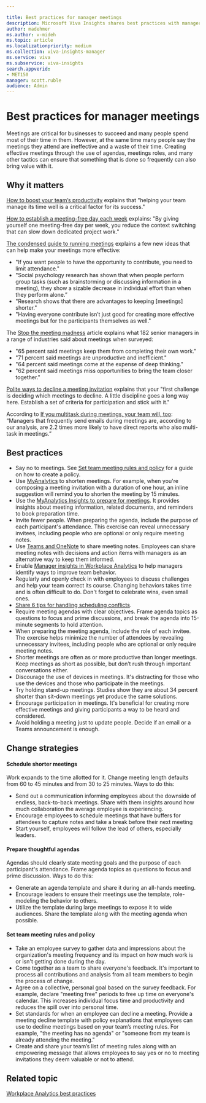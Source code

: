 ```yaml
---

title: Best practices for manager meetings
description: Microsoft Viva Insights shares best practices with managers about planning and running meetings
author: madehmer
ms.author: v-mideh
ms.topic: article
ms.localizationpriority: medium 
ms.collection: viva-insights-manager 
ms.service: viva 
ms.subservice: viva-insights 
search.appverid: 
- MET150 
manager: scott.ruble
audience: Admin
---
```


# Best practices for manager meetings

Meetings are critical for businesses to succeed and many people spend most of their time in them. However, at the same time many people say the meetings they attend are ineffective and a waste of their time. Creating effective meetings through the use of agendas, meetings roles, and many other tactics can ensure that something that is done so frequently can also bring value with it.

## Why it matters

[How to boost your team’s productivity](https://insights.office.com/productivity/how-to-boost-your-teams-productivity/) explains that "helping your team manage its time well is a critical factor for its success."

[How to establish a meeting-free day each week](https://insights.office.com/time-management/how-to-establish-a-meeting-free-day-each-week/) explains: "By giving yourself one meeting-free day per week, you reduce the context switching that can slow down dedicated project work."

[The condensed guide to running meetings](https://insights.office.com/collaboration/how-to-run-effective-meetings-and-stop-wasting-time/) explains a few new ideas that can help make your meetings more effective:

* "If you want people to have the opportunity to contribute, you need to limit attendance."
* "Social psychology research has shown that when people perform group tasks (such as brainstorming or discussing information in a meeting), they show a sizable decrease in individual effort than when they perform alone.”
* "Research shows that there are advantages to keeping [meetings] shorter."
* "Having everyone contribute isn’t just good for creating more effective meetings but for the participants themselves as well."

The [Stop the meeting madness](https://insights.office.com/collaboration/out-of-control-meetings-waste-time-undermine-work/) article explains what 182 senior managers in a range of industries said about meetings when surveyed:

* "65 percent said meetings keep them from completing their own work."  
* "71 percent said meetings are unproductive and inefficient."
* "64 percent said meetings come at the expense of deep thinking."
* "62 percent said meetings miss opportunities to bring the team closer together."

[Polite ways to decline a meeting invitation](https://insights.office.com/time-management/polite-ways-to-decline-a-meeting-invitation/) explains that your "first challenge is deciding which meetings to decline. A little discipline goes a long way here. Establish a set of criteria for participation and stick with it."

According to [If you multitask during meetings, your team will, too](https://insights.office.com/productivity/multitask-meetings-team-will/): “Managers that frequently send emails during meetings are, according to our analysis, are 2.2 times more likely to have direct reports who also multi-task in meetings.”

## Best practices

* Say no to meetings. See [Set team meeting rules and policy](#set-team-meeting-rules-and-policy) for a guide on how to create a policy.
* Use [MyAnalytics](../personal/use/mya-notifications.md#shorten-a-meeting) to shorten meetings. For example, when you're composing a meeting invitation with a duration of one hour, an inline suggestion will remind you to shorten the meeting by 15 minutes.
* Use the [MyAnalytics Insights to prepare for meetings](../personal/use/use-the-insights.md#prepare-for-your-meetings). It provides insights about meeting information, related documents, and reminders to book preparation time.
* Invite fewer people. When preparing the agenda, include the purpose of each participant's attendance. This exercise can reveal unnecessary invitees, including people who are optional or only require meeting notes.
* Use [Teams and OneNote](https://support.microsoft.com/office/add-a-onenote-notebook-to-teams-0ec78cc3-ba3b-4279-a88e-aa40af9865c2) to share meeting notes. Employees can share meeting notes with decisions and action items with managers as an alternative way to keep them informed.
* Enable [Manager insights in Workplace Analytics](../manager-insights/introduction.md) to help managers identify ways to improve team behavior.
* Regularly and openly check in with employees to discuss challenges and help your team correct its course. Changing behaviors takes time and is often difficult to do. Don't forget to celebrate wins, even small ones.
* [Share 6 tips for handling scheduling conflicts](https://www.microsoft.com/microsoft-365/business-insights-ideas/resources/6-tips-handling-scheduling-conflicts).
* Require meeting agendas with clear objectives. Frame agenda topics as questions to focus and prime discussions, and break the agenda into 15-minute segments to hold attention.
* When preparing the meeting agenda, include the role of each invitee. The exercise helps minimize the number of attendees by revealing unnecessary invitees, including people who are optional or only require meeting notes.
* Shorter meetings are often as or more productive than longer meetings. Keep meetings as short as possible, but don’t rush through important conversations either.
* Discourage the use of devices in meetings. It's distracting for those who use the devices and those who participate in the meetings.
* Try holding stand-up meetings. Studies show they are about 34 percent shorter than sit-down meetings yet produce the same solutions.
* Encourage participation in meetings. It's beneficial for creating more effective meetings and giving participants a way to be heard and considered.
* Avoid holding a meeting just to update people. Decide if an email or a Teams announcement is enough.

## Change strategies

#### Schedule shorter meetings

Work expands to the time allotted for it. Change meeting length defaults from 60 to 45 minutes and from 30 to 25 minutes. Ways to do this:

* Send out a communication informing employees about the downside of endless, back-to-back meetings. Share with them insights around how much collaboration the average employee is experiencing.
* Encourage employees to schedule meetings that have buffers for attendees to capture notes and take a break before their next meeting
* Start yourself, employees will follow the lead of others, especially leaders.

#### Prepare thoughtful agendas

Agendas should clearly state meeting goals and the purpose of each participant's attendance. Frame agenda topics as questions to focus and prime discussion. Ways to do this:

* Generate an agenda template and share it during an all-hands meeting.
* Encourage leaders to ensure their meetings use the template, role-modeling the behavior to others.
* Utilize the template during large meetings to expose it to wide audiences. Share the template along with the meeting agenda when possible.

#### Set team meeting rules and policy

* Take an employee survey to gather data and impressions about the organization's meeting frequency and its impact on how much work is or isn't getting done during the day.
* Come together as a team to share everyone's feedback. It's important to process all contributions and analysis from all team members to begin the process of change.
* Agree on a collective, personal goal based on the survey feedback. For example, declare "meeting free" periods to free up time on everyone's calendar. This increases individual focus time and productivity and reduces the spill over into personal time.
* Set standards for when an employee can decline a meeting. Provide a meeting decline template with policy explanations that employees can use to decline meetings based on your team’s meeting rules. For example, "the meeting has no agenda" or "someone from my team is already attending the meeting."
* Create and share your team’s list of meeting rules along with an empowering message that allows employees to say yes or no to meeting invitations they deem valuable or not to attend.

## Related topic

[Workplace Analytics best practices](gm-best-practices.md)